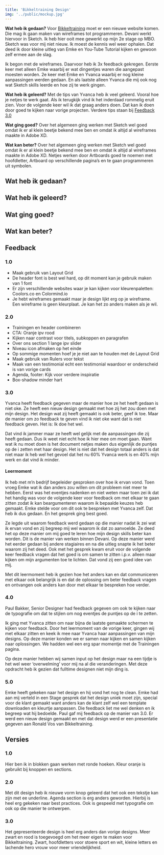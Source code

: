```yaml
---
title: 'Bikkeltraining Design'
img: '../public/mockup.jpg'
---
```


**Wat heb ik gedaan?**
Voor [Bikkeltraining](https://www.bikkeltraining.nl/) moet er een nieuwe website komen. Die mag ik gaan maken van wireframes tot programmeren. Devani werkt hiervoor in Sketch. Ik heb hier ooit mee gewerkt op mijn 2e stage op MBO. Sketch was voor mij niet nieuw. Ik moest de kennis wel weer ophalen. Dat deed ik door kleine uitleg van Emke en You-Tube Tutorial kijken en gewoon zelf ermee aan de slag. 

Ik begon met de wireframes. Daarvoor heb ik 3x feedback gekregen. Eerste keer met alleen Emke waarbij er wat dingentjes waren die aangepast moesten worden. 2e keer met Emke en Yvanca waarbij er nog kleine aanpassingen werden gedaan. En als laatste alleen Yvanca die mij ook nog wat Sketch skills leerde en hoe zij te werk gingen. 

**Wat heb ik geleerd?**
Met de tips van Yvanca heb ik veel geleerd. Vooral hoe je netjes te werk gaat. Als ik terugkijk vind ik het inderdaad rommelig eruit zien. Voor de volgende keer wil ik dat graag anders doen. Dat kan ik doen door goed te kijken naar vorige projecten. Verdere tips staan bij [Feedback 3.0]()

**Wat ging goed?**
Over het algemeen ging werken met Sketch wel goed omdat ik er al klein beetje bekend mee ben en omdat ik altijd al wireframes maakte in Adobe XD. 

**Wat kan beter?**
Over het algemeen ging werken met Sketch wel goed omdat ik er al klein beetje bekend mee ben en omdat ik altijd al wireframes maakte in Adobe XD. 
Netjes werken door Artboards goed te noemen met hoofdletter, Artboard op verschillende pagina’s en te gaan programmeren uit symbolen. 

<h2>Wat heb ik gedaan?</h2>
<p></p>
<h2>Wat heb ik geleerd?</h2>
<p></p>
<h2>Wat ging goed?</h2>
<p></p>
<h2>Wat kan beter?</h2>
<p></p>

<h2>Feedback</h2>
<h3>1.0</h3>
<ul>
<li>Maak gebruik van Layout Grid</li>
<li>De header font is best wel hard, op dit moment kan je gebruik maken van 1 font</li>
<li>Er zijn verschillende websites waar je kan kijken voor kleurenpaletten: Coolors.co en Colormind.io</li>
<li>Je hebt wireframes gemaakt maar je design lijkt erg op je wireframe. Een wireframe is geen kleurplaat. Je kan het zo anders maken als je wil.</li>
</ul>

<h3>2.0</h3>
<ul>
<li>Trainingen en header combineren</li>
<li>CTA: Oranje ipv rood</li>
<li>Kijken naar contrast voor titels, subkoppen en paragrafen</li>
<li>Over ons section 1 lange ipv slider</li>
<li>Niveau icon afmaken op het einde</li>
<li>Op sommige momenten hoef je je niet aan te houden met de Layout Grid</li>
<li>Maak gebruik van Rulers voor tekst</li>
<li>Maak van een testimonial echt een testimonial waardoor er onderscheid is van vorige cards</li>
<li>Agenda, footer: Kijk voor verdere inspiratie</li>
<li>Box-shadow minder hart</li>
</ul>

<h3>3.0</h3>
<p>Yvanca heeft feedback gegeven maar de manier hoe ze het heeft gedaan is niet oke. Ze heeft een nieuw design gemaakt met hoe zij het zou doen met mijn design. Het design wat zij heeft gemaakt is ook beter, geef ik toe. Maar de manier om zo feedback te geven vind ik niet oke want dat is niet feedback geven. Het is: Ik doe het wel.</p><p>Dat vind ik jammer maar ze heeft wel gelijk met de aanpassingen die zij heeft gedaan. Dus ik weet niet echt hoe ik hier mee om moet gaan. Want wat ik nu moet doen is het document netjes maken dus eigenlijk de puntjes op de i zetten met haar design. Het is niet dat het design totaal anders is dat niet maar ik heb wel het gevoel dat het nu 60% Yvanca werk is en 40% mijn werk en dat vind ik minder.</p>

<h4>Leermoment</h4>
<p>Ik heb met m’n bedrijf begeleider gesproken over hoe ik ervan vond. Toen vroeg Emke wat ik dan anders zou willen om dit probleem niet meer te hebben. Eerst was het eventjes nadenken en niet weten maar toen zei ik dat het handig was voor de volgende keer voor feedback om met elkaar te gaan zitten zodat ik kan beargumenteren waarom ik bepaalde keuzes heb gemaakt. Emke stelde voor om dit ook te bespreken met Yvanca zelf. Dat heb ik dus gedaan. En het gesprek ging best goed.</p>
<p>Ze legde uit waarom feedback werd gedaan op die manier nadat ik zei wat ik ervan vond en zij begreep mij wel waarom ik dat zo aanvoelde. Ze deed het op deze manier om mij goed te leren hoe mijn design skills beter kan worden. Dit is de manier van werken binnen Devani. Op deze manier werd het eerder gedaan bij andere stagiaires en na die uitleg snapte ik het beter waarom zij het deed.  Ook met het gesprek kwam eruit voor de volgende keer feedback vragen dat het goed is om samen te zitten i.p.v. alleen maar kijken om mijn argumenten toe te lichten. Dat vond zij een goed idee van mij.</p>
<p>Met dit leermoment heb ik gezien hoe het anders kan en dat communiceren met elkaar ook belangrijk is en dat de oplossing om beter feedback vragen en ontvangen ook anders kan door met elkaar te bespreken hoe verder.</p>

<h3>4.0</h3>
<p>Paul Bakker, Senior Designer had feedback gegeven om ook te kijken naar de typografie om dat te stijlen om nog eventjes de puntjes op de i te zetten.</p>
<p>Ik ging met Yvanca zitten om naar bijna de laatste gemaakte schermen te kijken voor feedback. Door het leermoment van de vorige keer, gingen wij met elkaar zitten en keek ik mee naar Yvanca haar aanpassingen van mijn designs. Op deze manier konden we er samen naar kijken en samen kijken naar oplossingen. We hadden wel een erg spar momentje met de Trainingen pagina.</p>
<p>Op deze manier hebben wij samen input op het design maar na een tijdje is het wel weer ‘overwelming’ voor mij na al die veranderingen. Met deze opdracht heb ik gezien dat fulltime designen niet mijn ding is.</p>

<h3>5.0</h3>
<p>Emke heeft gekeken naar het design en hij vond het nog te clean. Emke had aan mij verteld in een Stage gesprek dat het design uniek moet zijn, special voor de klant gemaakt want anders kan de klant zelf wel een template downloaden en kleurtje aanpassen. Die feedback liet me wel denken en ik begreep wat hij bedoelde. Paul gaf mij feedback op de manier van 3.0. Er werd een nieuw design gemaakt en met dat design werd er een presentatie gegeven aan Ronald Vos van Bikkeltraining.</p>

<h2>Versies</h2>
<h3>1.0</h3>
<p>Hier ben ik in blokken gaan werken met ronde hoeken. Kleur oranje is gebruikt bij knoppen en sections.</p>
<h3>2.0</h3>
<p>Met dit design heb ik nieuwe vorm knop geleerd dat het ook een tekstje kan zijn met ee underline. Agenda section is erg anders geworden. Hierbij is heel erg gekeken naar best practices. Ook is gespeeld met typografie om ook op die manier te ontwerpen.</p>
<h3>3.0</h3>
<p>Het gepresenteerde design is heel erg anders dan vorige designs. Meer zwart en rood is toegevoegd om het meer eigen te maken voor Bikkeltraining. Zwart, hoofdletters voor stoere sport en wit, kleine letters en lachende hero vrouw voor meer vriendelijkheid.</p>